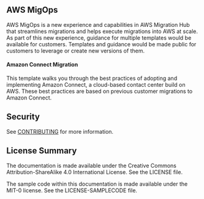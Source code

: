 ## AWS MigOps

AWS MigOps is a new experience and capabilities in AWS Migration Hub that streamlines migrations and helps execute migrations into AWS at scale. As part of this new experience, guidance for multiple templates would be available for customers. Templates and guidance would be made public for customers to leverage or create new versions of them.

#### Amazon Connect Migration 

This template walks you through the best practices of adopting and implementing Amazon Connect, a cloud-based contact center build on AWS. These best practices are based on previous customer migrations to Amazon Connect.

## Security

See [CONTRIBUTING](CONTRIBUTING.md#security-issue-notifications) for more information.

## License Summary

The documentation is made available under the Creative Commons Attribution-ShareAlike 4.0 International License. See the LICENSE file.

The sample code within this documentation is made available under the MIT-0 license. See the LICENSE-SAMPLECODE file.

